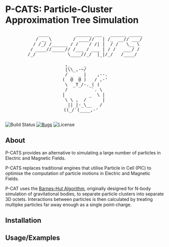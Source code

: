 # P-CATS: Particle-Cluster Approximation Tree Simulation

<pre align = "center">
    ____          ______ ___   ______ _____
   / __ \        / ____//   | /_  __// ___/
  / /_/ /______ / /    / /| |  / /   \__ \ 
 / ____//_____// /___ / ___ | / /   ___/ / 
/_/            \____//_/  |_|/_/   /____/  

 ,_     _        
 |\\_,-~/        
 / _  _ |    ,--.
(  @  @ )   / ,-'
 \  _T_/-._( (   
 /         `. \  
|         _  \ | 
 \ \ ,  /      | 
  || |-_\__   /  
 ((_/`(____,-'    

</pre>

![Build Status](https://img.shields.io/badge/Build_Status-never_built-blue?style=flat-square)
[![Bugs](https://img.shields.io/github/issues/23HCI03SMP/P-CATS/bugs?style=flat-square&color=%232EA043&label=Bugs)](https://github.com/23HCI03SMP/P_CATS/labels/bugs)
![License](https://img.shields.io/github/license/23HCI03SMP/P-CATS.svg?style=flat-square)

## About
P-CATS provides an alternative to simulating a large number of particles in Electric and Magnetic Fields.

P-CATS replaces traditional engines that utilise Particle in Cell (PIC) to optimise the computation of particle motions in Electric and Magnetic Fields. 

P-CAT uses the [Barnes-Hut Algorithm](https://www.nature.com/articles/324446a0), originally designed for N-body simulation of gravitational bodies, to separate particle clusters into separate 3D octets. Interactions between particles is then calculated by treating multipke particles far away enough as a single point-charge.

## Installation

## Usage/Examples

